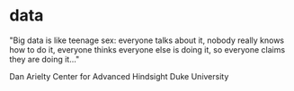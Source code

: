 # data

"Big data is like teenage sex: everyone talks about it, nobody really knows how to do it, everyone thinks everyone else is doing it, so everyone claims they are doing it..."

Dan Arielty
Center for Advanced Hindsight
Duke University
